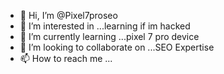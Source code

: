 - 👋 Hi, I’m @Pixel7proseo
- 👀 I’m interested in ...learning if im hacked
- 🌱 I’m currently learning ...pixel 7 pro device
- 💞️ I’m looking to collaborate on ...SEO Expertise
- 📫 How to reach me ...

<!---
Pixel7proseo/Pixel7proseo is a ✨ special ✨ repository because its `README.md` (this file) appears on your GitHub profile.
You can click the Preview link to take a look at your changes.
--->
